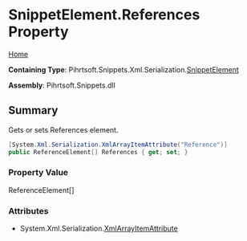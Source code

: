 <a name="_top"></a>

# SnippetElement\.References Property

[Home](../../../../../../README.md#_top)

**Containing Type**: Pihrtsoft\.Snippets\.Xml\.Serialization\.[SnippetElement](../README.md#_top)

**Assembly**: Pihrtsoft\.Snippets\.dll

## Summary

Gets or sets References element\.

```csharp
[System.Xml.Serialization.XmlArrayItemAttribute("Reference")]
public ReferenceElement[] References { get; set; }
```

### Property Value

ReferenceElement\[\]

### Attributes

* System\.Xml\.Serialization\.[XmlArrayItemAttribute](https://docs.microsoft.com/en-us/dotnet/api/system.xml.serialization.xmlarrayitemattribute)

